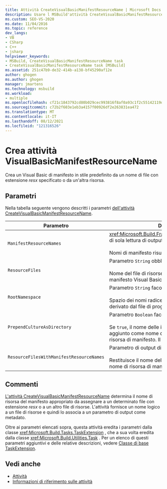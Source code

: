 ```yaml
---
title: Attività CreateVisualBasicManifestResourceName | Microsoft Docs
description: Usare l MSBuild'attività CreateVisualBasicManifestResourceName per creare un nome di manifesto di tipo Visual Basic da un nome di file con estensione resx specificato o da un'altra risorsa.
ms.custom: SEO-VS-2020
ms.date: 11/04/2016
ms.topic: reference
dev_langs:
- VB
- CSharp
- C++
- jsharp
helpviewer_keywords:
- MSBuild, CreateVisualBasicManifestResourceName task
- CreateVisualBasicManifestResourceName task [MSBuild]
ms.assetid: 251c47b9-de32-414b-a138-bf45290af12e
author: ghogen
ms.author: ghogen
manager: jmartens
ms.technology: msbuild
ms.workload:
- multiple
ms.openlocfilehash: cf21c1843792cd80b029cec993816f8af0a93c1f2c55142119d2abfbcb04f7e0
ms.sourcegitcommit: c72b2f603e1eb3a4157f00926df2e263831ea472
ms.translationtype: MT
ms.contentlocale: it-IT
ms.lasthandoff: 08/12/2021
ms.locfileid: "121316526"
---
```

# <a name="createvisualbasicmanifestresourcename-task"></a>Crea attività VisualBasicManifestResourceName

Crea un Visual Basic di manifesto in stile predefinito da un nome di file con estensione *resx* specificato o da un'altra risorsa.

## <a name="parameters"></a>Parametri

 Nella tabella seguente vengono descritti i parametri [dell'attività CreateVisualBasicManifestResourceName](../msbuild/createvisualbasicmanifestresourcename-task.md).

| Parametro | Descrizione |
| - | - |
| `ManifestResourceNames` | <xref:Microsoft.Build.Framework.ITaskItem>`[]`Parametro di sola lettura di output.<br /><br /> Nomi di manifesto risultanti. |
| `ResourceFiles` | Parametro `String` obbligatorio.<br /><br /> Nome del file di risorse da cui creare il nome di manifesto Visual Basic. |
| `RootNamespace` | Parametro `String` facoltativo.<br /><br /> Spazio dei nomi radice del file di risorse, in genere derivato dal file di progetto. Può essere `null`. |
| `PrependCultureAsDirectory` | Parametro `Boolean` facoltativo.<br /><br /> Se `true`, il nome delle impostazioni cultura viene aggiunto come nome di directory prima del nome di risorsa di manifesto. Il valore predefinito è `true`. |
| `ResourceFilesWithManifestResourceNames` | Parametro di output di sola lettura `String` facoltativo.<br /><br /> Restituisce il nome del file di risorse che include ora il nome di risorsa di manifesto. |

## <a name="remarks"></a>Commenti

 [L'attività CreateVisualBasicManifestResourceName](../msbuild/createvisualbasicmanifestresourcename-task.md) determina il nome di risorsa del manifesto appropriato da assegnare a un determinato file con estensione *resx* o a un altro file di risorse. L'attività fornisce un nome logico a un file di risorse e quindi lo associa a un parametro di output come metadato.

 Oltre ai parametri elencati sopra, questa attività eredita i parametri dalla classe <xref:Microsoft.Build.Tasks.TaskExtension> , che a sua volta eredita dalla classe <xref:Microsoft.Build.Utilities.Task> . Per un elenco di questi parametri aggiuntivi e delle relative descrizioni, vedere [Classe di base TaskExtension](../msbuild/taskextension-base-class.md).

## <a name="see-also"></a>Vedi anche

- [Attività](../msbuild/msbuild-tasks.md)
- [Informazioni di riferimento sulle attività](../msbuild/msbuild-task-reference.md)
